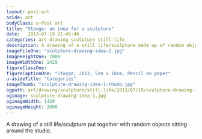 ```yaml
---
layout: post-art
aside: art
bodyClass: u-Post art
title: "Stooge: an idea for a sculpture"
date:   2013-07-19 21:45:48
categories: art drawing sculpture still-life
description: A drawing of a still life/sculpture made up of random objects
imageFileOne: "sculpture-drawing-idea-1.jpg"
imageHeightOne: 2000
imageWidthOne: 1429
figureClassOne:
figureCaptionOne: "Stooge, 2013, 5cm x 10cm, Pencil on paper"
u-asideTitle: "Categories"
imageThumb: "sculpture-drawing-idea-1-thumb.jpg"
ogpath: art/drawing/sculpture/still-life/2013/07/19/sculpture-drawing-1.html
ogimage: sculpture-drawing-idea-1.jpg
ogimageWidth: 1429
ogimageHeight: 2000
---
```


A drawing of a still life/sculpture put together with random objects sitting around the studio.
